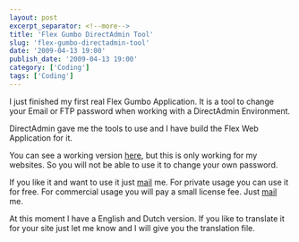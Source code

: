 ```yaml
---
layout: post
excerpt_separator: <!--more-->
title: 'Flex Gumbo DirectAdmin Tool'
slug: 'flex-gumbo-directadmin-tool'
date: '2009-04-13 19:00'
publish_date: '2009-04-13 19:00'
category: ['Coding']
tags: ['Coding']
---
```

I just finished my first real Flex Gumbo Application. It is a tool to change
your Email or FTP password when working with a DirectAdmin Environment.  
  
DirectAdmin gave me the tools to use and I have build the Flex Web Application
for it.  
  
  
  
You can see a working version [here](http://www.brighthost.eu/directadmin/
"DirectAdmin User Tool build in Flex Gumbo"), but this is only working for my
websites. So you will not be able to use it to change your own password.

If you like it and want to use it just [mail](mailto:theo@vandersluijs.nl) me.
For private usage you can use it for free. For commercial usage you will pay a
small license fee. Just [mail](mailto:theo@vandersluijs.nl) me.  
  
At this moment I have a English and Dutch version. If you like to translate it
for your site just let me know and I will give you the translation file.


